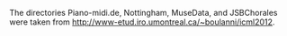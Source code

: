 The directories Piano-midi.de, Nottingham, MuseData, and JSBChorales were
taken from http://www-etud.iro.umontreal.ca/~boulanni/icml2012.

